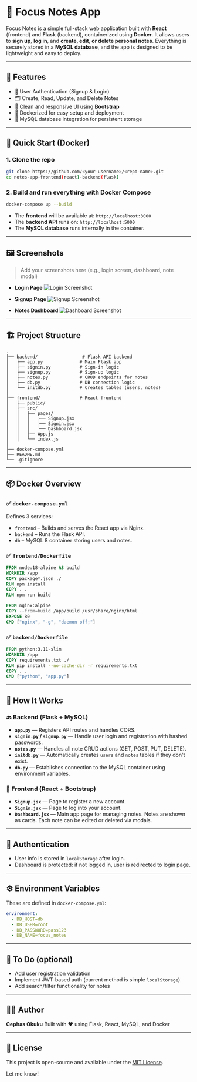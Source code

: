 # 📝 Focus Notes App

Focus Notes is a simple full-stack web application built with **React** (frontend) and **Flask** (backend), containerized using **Docker**. It allows users to **sign up**, **log in**, and **create, edit, or delete personal notes**. Everything is securely stored in a **MySQL database**, and the app is designed to be lightweight and easy to deploy.

---

## 🌟 Features

- 🔐 User Authentication (Signup & Login)
- 🗂️ Create, Read, Update, and Delete Notes
- 🎨 Clean and responsive UI using **Bootstrap**
- 🐳 Dockerized for easy setup and deployment
- 🧠 MySQL database integration for persistent storage

---

## 🚀 Quick Start (Docker)

### 1. Clone the repo

```bash
git clone https://github.com/<your-username>/<repo-name>.git
cd notes-app-frontend(react)-backend(flask)
````

### 2. Build and run everything with Docker Compose

```bash
docker-compose up --build
```

* The **frontend** will be available at: `http://localhost:3000`
* The **backend API** runs on: `http://localhost:5000`
* The **MySQL database** runs internally in the container.

---

## 🖼️ Screenshots

> Add your screenshots here (e.g., login screen, dashboard, note modal)

* **Login Page**
  ![Login Screenshot](screenshots/login.png)

* **Signup Page**
  ![Signup Screenshot](screenshots/signup.png)

* **Notes Dashboard**
  ![Dashboard Screenshot](screenshots/dashboard.png)

---

## 🏗️ Project Structure

```plaintext
.
├── backend/                 # Flask API backend
│   ├── app.py              # Main Flask app
│   ├── signin.py           # Sign-in logic
│   ├── signup.py           # Sign-up logic
│   ├── notes.py            # CRUD endpoints for notes
│   ├── db.py               # DB connection logic
│   └── initdb.py           # Creates tables (users, notes)
│
├── frontend/               # React frontend
│   ├── public/
│   ├── src/
│   │   ├── pages/
│   │   │   ├── Signup.jsx
│   │   │   ├── Signin.jsx
│   │   │   └── Dashboard.jsx
│   │   ├── App.js
│   │   └── index.js
│
├── docker-compose.yml
├── README.md
└── .gitignore
```

---

## 📦 Docker Overview

### ✅ `docker-compose.yml`

Defines 3 services:

* `frontend` – Builds and serves the React app via Nginx.
* `backend` – Runs the Flask API.
* `db` – MySQL 8 container storing users and notes.

### ✅ `frontend/Dockerfile`

```dockerfile
FROM node:18-alpine AS build
WORKDIR /app
COPY package*.json ./
RUN npm install
COPY . .
RUN npm run build

FROM nginx:alpine
COPY --from=build /app/build /usr/share/nginx/html
EXPOSE 80
CMD ["nginx", "-g", "daemon off;"]
```

### ✅ `backend/Dockerfile`

```dockerfile
FROM python:3.11-slim
WORKDIR /app
COPY requirements.txt ./
RUN pip install --no-cache-dir -r requirements.txt
COPY . .
CMD ["python", "app.py"]
```

---

## 🧠 How It Works

### 🔙 Backend (Flask + MySQL)

* **`app.py`** — Registers API routes and handles CORS.
* **`signin.py` / `signup.py`** — Handle user login and registration with hashed passwords.
* **`notes.py`** — Handles all note CRUD actions (GET, POST, PUT, DELETE).
* **`initdb.py`** — Automatically creates `users` and `notes` tables if they don't exist.
* **`db.py`** — Establishes connection to the MySQL container using environment variables.

### 🎨 Frontend (React + Bootstrap)

* **`Signup.jsx`** — Page to register a new account.
* **`Signin.jsx`** — Page to log into your account.
* **`Dashboard.jsx`** — Main app page for managing notes. Notes are shown as cards. Each note can be edited or deleted via modals.

---

## 🔐 Authentication

* User info is stored in `localStorage` after login.
* Dashboard is protected: if not logged in, user is redirected to login page.

---

## ⚙️ Environment Variables

These are defined in `docker-compose.yml`:

```yaml
environment:
  - DB_HOST=db
  - DB_USER=root
  - DB_PASSWORD=pass123
  - DB_NAME=focus_notes
```

---

## 📌 To Do (optional)

* Add user registration validation
* Implement JWT-based auth (current method is simple `localStorage`)
* Add search/filter functionality for notes

---

## 🧑‍💻 Author

**Cephas Okuku**
Built with ❤️ using Flask, React, MySQL, and Docker

---

## 📄 License

This project is open-source and available under the [MIT License](LICENSE).



Let me know!
```
